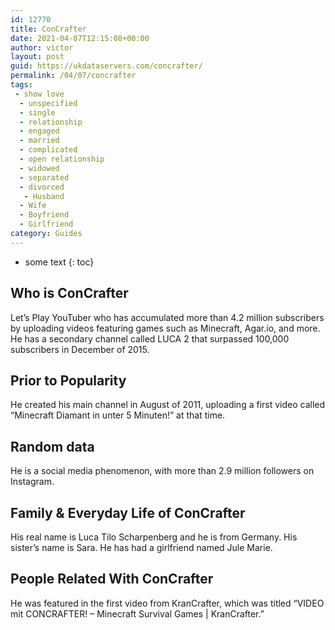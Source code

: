 ```yaml
---
id: 12770
title: ConCrafter
date: 2021-04-07T12:15:08+00:00
author: victor
layout: post
guid: https://ukdataservers.com/concrafter/
permalink: /04/07/concrafter
tags:
 - show love
  - unspecified
  - single
  - relationship
  - engaged
  - married
  - complicated
  - open relationship
  - widowed
  - separated
  - divorced
   - Husband
  - Wife
  - Boyfriend
  - Girlfriend
category: Guides
---
```


* some text
{: toc}


## Who is ConCrafter



Let&#8217;s Play YouTuber who has accumulated more than 4.2 million subscribers by uploading videos featuring games such as Minecraft, Agar.io, and more. He has a secondary channel called LUCA 2 that surpassed 100,000 subscribers in December of 2015.

                
                
                
## Prior to Popularity



He created his main channel in August of 2011, uploading a first video called &#8220;Minecraft Diamant in unter 5 Minuten!&#8221; at that time.

                
                
                
## Random data



He is a social media phenomenon, with more than 2.9 million followers on Instagram.

                
                
                
## Family & Everyday Life of ConCrafter



His real name is Luca Tilo Scharpenberg and he is from Germany. His sister&#8217;s name is Sara. He has had a girlfriend named Jule Marie.

                
                
                
## People Related With ConCrafter



He was featured in the first video from KranCrafter, which was titled &#8220;VIDEO mit CONCRAFTER! &#8211; Minecraft Survival Games | KranCrafter.&#8221;

                
              
            
          
          
          